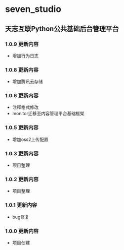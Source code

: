 

<!--
 * :Author: ChenXiaolei
 * :Date: 2020-12-09 14:35:01
 * @LastEditTime: 2021-01-06 18:44:34
 * @LastEditors: ChenXiaolei
 * :Description: 
-->
# seven_studio

## 天志互联Python公共基础后台管理平台

### 1.0.9 更新内容
* 增加行为日志

### 1.0.8 更新内容
* 增加腾讯云存储

### 1.0.6 更新内容
* 注释格式修改
* monitor迁移至内容管理平台基础框架

### 1.0.5 更新内容
* 增加oss2上传配置

### 1.0.3 更新内容
* 项目整理

### 1.0.2 更新内容
* 项目整理

### 1.0.1 更新内容
* bug修复

### 1.0.0 更新内容
* 项目创建